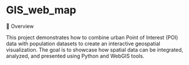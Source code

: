 # GIS_web_map
📌 Overview

This project demonstrates how to combine urban Point of Interest (POI) data with population datasets to create an interactive geospatial visualization. The goal is to showcase how spatial data can be integrated, analyzed, and presented using Python and WebGIS tools.
